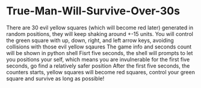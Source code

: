 # True-Man-Will-Survive-Over-30s
There are 30 evil yellow squares (which will become red later) generated in random positions, they will keep shaking around +-15 units. You will control the green square with up, down, right, and left arrow keys, avoiding collisions with those evil yellow sqaures The game info and seconds count will be shown in python shell Fisrt five seconds, the shell will prompts to let you positions your self, which means you are invulnerable for the first five seconds, go find a relatively safer position After the first five seconds, the counters starts, yellow squares will become red squares, control your green square and survive as long as possible!
